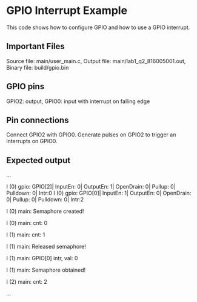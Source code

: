# GPIO Interrupt Example

 This code shows how to configure GPIO and how to use a GPIO interrupt.

## Important Files

 Source file: main/user_main.c,
 Output file: main/lab1_q2_816005001.out,
 Binary file: build/gpio.bin

## GPIO pins

 GPIO2: output,
 GPIO0: input with interrupt on falling edge  

## Pin connections

 Connect GPIO2 with GPIO0. 
 Generate pulses on GPIO2 to trigger an interrupts on GPIO0.

## Expected output
...

I (0) gpio: GPIO[2]| InputEn: 0| OutputEn: 1| OpenDrain: 0| Pullup: 0| Pulldown: 0| Intr:0
I (0) gpio: GPIO[0]| InputEn: 1| OutputEn: 0| OpenDrain: 0| Pullup: 0| Pulldown: 0| Intr:2

I (0) main: Semaphore created!

I (0) main: cnt: 0

I (1) main: cnt: 1

I (1) main: Released semaphore!

I (1) main: GPIO[0] intr, val: 0

I (1) main: Semaphore obtained!

I (2) main: cnt: 2

...
